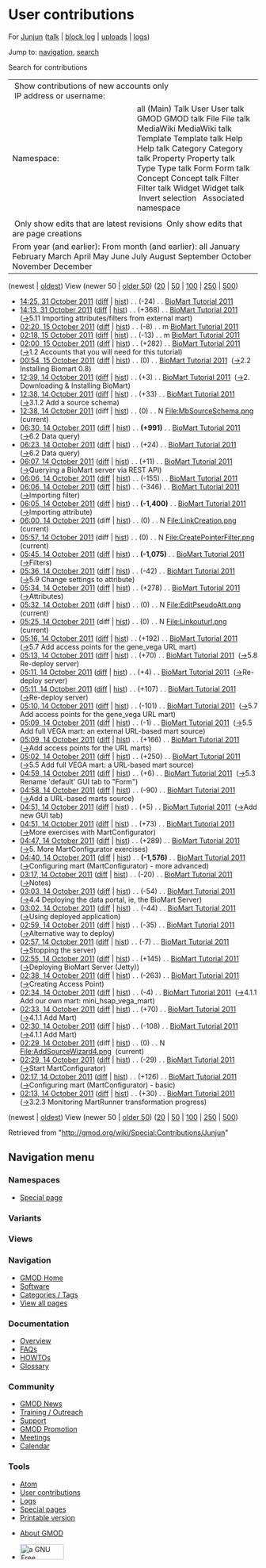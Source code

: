 <div id="mw-page-base" class="noprint">

</div>

<div id="mw-head-base" class="noprint">

</div>

<div id="content" class="mw-body" role="main">

<span id="top"></span>

<div id="mw-js-message" style="display:none;">

</div>



# <span dir="auto">User contributions</span>

<div id="bodyContent">

<div id="contentSub">

For [Junjun](/wiki/User:Junjun "User:Junjun") (<a
href="/mediawiki/index.php?title=User_talk:Junjun&amp;action=edit&amp;redlink=1"
class="new" title="User talk:Junjun (page does not exist)">talk</a> \|
[block
log](/mediawiki/index.php?title=Special:Log/block&page=User%3AJunjun "Special:Log/block")
\| [uploads](/wiki/Special:ListFiles/Junjun "Special:ListFiles/Junjun")
\| [logs](/wiki/Special:Log/Junjun "Special:Log/Junjun"))

</div>

<div id="jump-to-nav" class="mw-jump">

Jump to: [navigation](#mw-navigation), [search](#p-search)

</div>

<div id="mw-content-text">

Search for contributions

<table class="mw-contributions-table">
<colgroup>
<col style="width: 50%" />
<col style="width: 50%" />
</colgroup>
<tbody>
<tr class="odd">
<td colspan="2"> Show contributions of new accounts only<br />
 IP address or username:</td>
</tr>
<tr class="even">
<td class="mw-label">Namespace:</td>
<td>all (Main) Talk User User talk GMOD GMOD talk File File talk
MediaWiki MediaWiki talk Template Template talk Help Help talk Category
Category talk Property Property talk Type Type talk Form Form talk
Concept Concept talk Filter Filter talk Widget Widget talk  
 Invert selection 
 Associated namespace </td>
</tr>
<tr class="odd">
<td colspan="2"></td>
</tr>
<tr class="even">
<td colspan="2"> Only show edits that are latest revisions
 Only show edits that are page creations</td>
</tr>
<tr class="odd">
<td colspan="2">From year (and earlier): From month (and earlier): all
January February March April May June July August September October
November December</td>
</tr>
</tbody>
</table>

(newest \| <a
href="/mediawiki/index.php?title=Special:Contributions/Junjun&amp;dir=prev&amp;target=Junjun"
class="mw-lastlink" rel="last"
title="Special:Contributions/Junjun">oldest</a>) View (newer 50 \| <a
href="/mediawiki/index.php?title=Special:Contributions/Junjun&amp;offset=20111014021333&amp;target=Junjun"
class="mw-nextlink" rel="next"
title="Special:Contributions/Junjun">older 50</a>) (<a
href="/mediawiki/index.php?title=Special:Contributions/Junjun&amp;offset=&amp;limit=20&amp;target=Junjun"
class="mw-numlink" title="Special:Contributions/Junjun">20</a> \| <a
href="/mediawiki/index.php?title=Special:Contributions/Junjun&amp;offset=&amp;limit=50&amp;target=Junjun"
class="mw-numlink" title="Special:Contributions/Junjun">50</a> \| <a
href="/mediawiki/index.php?title=Special:Contributions/Junjun&amp;offset=&amp;limit=100&amp;target=Junjun"
class="mw-numlink" title="Special:Contributions/Junjun">100</a> \| <a
href="/mediawiki/index.php?title=Special:Contributions/Junjun&amp;offset=&amp;limit=250&amp;target=Junjun"
class="mw-numlink" title="Special:Contributions/Junjun">250</a> \| <a
href="/mediawiki/index.php?title=Special:Contributions/Junjun&amp;offset=&amp;limit=500&amp;target=Junjun"
class="mw-numlink" title="Special:Contributions/Junjun">500</a>)

- <a
  href="/mediawiki/index.php?title=BioMart_Tutorial_2011&amp;oldid=19359"
  class="mw-changeslist-date" title="BioMart Tutorial 2011">14:25, 31
  October 2011</a>
  ([diff](/mediawiki/index.php?title=BioMart_Tutorial_2011&diff=prev&oldid=19359 "BioMart Tutorial 2011")
  \|
  [hist](/mediawiki/index.php?title=BioMart_Tutorial_2011&action=history "BioMart Tutorial 2011"))
  <span class="mw-changeslist-separator">. .</span>
  <span class="mw-plusminus-neg" dir="ltr"
  title="18,840 bytes after change">(-24)</span>‎
  <span class="mw-changeslist-separator">. .</span> <a
  href="/mediawiki/index.php?title=BioMart_Tutorial_2011&amp;redirect=no"
  class="mw-redirect mw-contributions-title"
  title="BioMart Tutorial 2011">BioMart Tutorial 2011</a> ‎
- <a
  href="/mediawiki/index.php?title=BioMart_Tutorial_2011&amp;oldid=19358"
  class="mw-changeslist-date" title="BioMart Tutorial 2011">14:13, 31
  October 2011</a>
  ([diff](/mediawiki/index.php?title=BioMart_Tutorial_2011&diff=prev&oldid=19358 "BioMart Tutorial 2011")
  \|
  [hist](/mediawiki/index.php?title=BioMart_Tutorial_2011&action=history "BioMart Tutorial 2011"))
  <span class="mw-changeslist-separator">. .</span>
  <span class="mw-plusminus-pos" dir="ltr"
  title="18,864 bytes after change">(+368)</span>‎
  <span class="mw-changeslist-separator">. .</span> <a
  href="/mediawiki/index.php?title=BioMart_Tutorial_2011&amp;redirect=no"
  class="mw-redirect mw-contributions-title"
  title="BioMart Tutorial 2011">BioMart Tutorial 2011</a> ‎
  <span class="comment">([→](/wiki/BioMart_Tutorial_2011#5.11_Importing_attributes.2Ffilters_from_external_mart "BioMart Tutorial 2011")‎<span dir="auto"><span class="autocomment">5.11
  Importing attributes/filters from external mart</span></span>)</span>
- <a
  href="/mediawiki/index.php?title=BioMart_Tutorial_2011&amp;oldid=19306"
  class="mw-changeslist-date" title="BioMart Tutorial 2011">02:20, 15
  October 2011</a>
  ([diff](/mediawiki/index.php?title=BioMart_Tutorial_2011&diff=prev&oldid=19306 "BioMart Tutorial 2011")
  \|
  [hist](/mediawiki/index.php?title=BioMart_Tutorial_2011&action=history "BioMart Tutorial 2011"))
  <span class="mw-changeslist-separator">. .</span>
  <span class="mw-plusminus-neg" dir="ltr"
  title="18,496 bytes after change">(-8)</span>‎
  <span class="mw-changeslist-separator">. .</span> m <a
  href="/mediawiki/index.php?title=BioMart_Tutorial_2011&amp;redirect=no"
  class="mw-redirect mw-contributions-title"
  title="BioMart Tutorial 2011">BioMart Tutorial 2011</a> ‎
- <a
  href="/mediawiki/index.php?title=BioMart_Tutorial_2011&amp;oldid=19305"
  class="mw-changeslist-date" title="BioMart Tutorial 2011">02:18, 15
  October 2011</a>
  ([diff](/mediawiki/index.php?title=BioMart_Tutorial_2011&diff=prev&oldid=19305 "BioMart Tutorial 2011")
  \|
  [hist](/mediawiki/index.php?title=BioMart_Tutorial_2011&action=history "BioMart Tutorial 2011"))
  <span class="mw-changeslist-separator">. .</span>
  <span class="mw-plusminus-neg" dir="ltr"
  title="18,504 bytes after change">(-13)</span>‎
  <span class="mw-changeslist-separator">. .</span> m <a
  href="/mediawiki/index.php?title=BioMart_Tutorial_2011&amp;redirect=no"
  class="mw-redirect mw-contributions-title"
  title="BioMart Tutorial 2011">BioMart Tutorial 2011</a> ‎
- <a
  href="/mediawiki/index.php?title=BioMart_Tutorial_2011&amp;oldid=19304"
  class="mw-changeslist-date" title="BioMart Tutorial 2011">02:00, 15
  October 2011</a>
  ([diff](/mediawiki/index.php?title=BioMart_Tutorial_2011&diff=prev&oldid=19304 "BioMart Tutorial 2011")
  \|
  [hist](/mediawiki/index.php?title=BioMart_Tutorial_2011&action=history "BioMart Tutorial 2011"))
  <span class="mw-changeslist-separator">. .</span>
  <span class="mw-plusminus-pos" dir="ltr"
  title="18,517 bytes after change">(+282)</span>‎
  <span class="mw-changeslist-separator">. .</span> <a
  href="/mediawiki/index.php?title=BioMart_Tutorial_2011&amp;redirect=no"
  class="mw-redirect mw-contributions-title"
  title="BioMart Tutorial 2011">BioMart Tutorial 2011</a> ‎
  <span class="comment">([→](/wiki/BioMart_Tutorial_2011#1.2_Accounts_that_you_will_need_for_this_tutorial "BioMart Tutorial 2011")‎<span dir="auto"><span class="autocomment">1.2
  Accounts that you will need for this tutorial</span></span>)</span>
- <a
  href="/mediawiki/index.php?title=BioMart_Tutorial_2011&amp;oldid=19303"
  class="mw-changeslist-date" title="BioMart Tutorial 2011">00:54, 15
  October 2011</a>
  ([diff](/mediawiki/index.php?title=BioMart_Tutorial_2011&diff=prev&oldid=19303 "BioMart Tutorial 2011")
  \|
  [hist](/mediawiki/index.php?title=BioMart_Tutorial_2011&action=history "BioMart Tutorial 2011"))
  <span class="mw-changeslist-separator">. .</span>
  <span class="mw-plusminus-null" dir="ltr"
  title="18,235 bytes after change">(0)</span>‎
  <span class="mw-changeslist-separator">. .</span> <a
  href="/mediawiki/index.php?title=BioMart_Tutorial_2011&amp;redirect=no"
  class="mw-redirect mw-contributions-title"
  title="BioMart Tutorial 2011">BioMart Tutorial 2011</a> ‎
  <span class="comment">([→](/wiki/BioMart_Tutorial_2011#2.2_Installing_Biomart_0.8 "BioMart Tutorial 2011")‎<span dir="auto"><span class="autocomment">2.2
  Installing Biomart 0.8</span></span>)</span>
- <a
  href="/mediawiki/index.php?title=BioMart_Tutorial_2011&amp;oldid=19302"
  class="mw-changeslist-date" title="BioMart Tutorial 2011">12:39, 14
  October 2011</a>
  ([diff](/mediawiki/index.php?title=BioMart_Tutorial_2011&diff=prev&oldid=19302 "BioMart Tutorial 2011")
  \|
  [hist](/mediawiki/index.php?title=BioMart_Tutorial_2011&action=history "BioMart Tutorial 2011"))
  <span class="mw-changeslist-separator">. .</span>
  <span class="mw-plusminus-pos" dir="ltr"
  title="18,235 bytes after change">(+3)</span>‎
  <span class="mw-changeslist-separator">. .</span> <a
  href="/mediawiki/index.php?title=BioMart_Tutorial_2011&amp;redirect=no"
  class="mw-redirect mw-contributions-title"
  title="BioMart Tutorial 2011">BioMart Tutorial 2011</a> ‎
  <span class="comment">([→](/wiki/BioMart_Tutorial_2011#2._Downloading_.26_Installing_BioMart "BioMart Tutorial 2011")‎<span dir="auto"><span class="autocomment">2.
  Downloading & Installing BioMart</span></span>)</span>
- <a
  href="/mediawiki/index.php?title=BioMart_Tutorial_2011&amp;oldid=19301"
  class="mw-changeslist-date" title="BioMart Tutorial 2011">12:38, 14
  October 2011</a>
  ([diff](/mediawiki/index.php?title=BioMart_Tutorial_2011&diff=prev&oldid=19301 "BioMart Tutorial 2011")
  \|
  [hist](/mediawiki/index.php?title=BioMart_Tutorial_2011&action=history "BioMart Tutorial 2011"))
  <span class="mw-changeslist-separator">. .</span>
  <span class="mw-plusminus-pos" dir="ltr"
  title="18,232 bytes after change">(+33)</span>‎
  <span class="mw-changeslist-separator">. .</span> <a
  href="/mediawiki/index.php?title=BioMart_Tutorial_2011&amp;redirect=no"
  class="mw-redirect mw-contributions-title"
  title="BioMart Tutorial 2011">BioMart Tutorial 2011</a> ‎
  <span class="comment">([→](/wiki/BioMart_Tutorial_2011#3.1.2_Add_a_source_schema "BioMart Tutorial 2011")‎<span dir="auto"><span class="autocomment">3.1.2
  Add a source schema</span></span>)</span>
- <a
  href="/mediawiki/index.php?title=File:MbSourceSchema.png&amp;oldid=19300"
  class="mw-changeslist-date" title="File:MbSourceSchema.png">12:38, 14
  October 2011</a> (diff \|
  [hist](/mediawiki/index.php?title=File:MbSourceSchema.png&action=history "File:MbSourceSchema.png"))
  <span class="mw-changeslist-separator">. .</span>
  <span class="mw-plusminus-null" dir="ltr"
  title="0 bytes after change">(0)</span>‎
  <span class="mw-changeslist-separator">. .</span> N
  <a href="/wiki/File:MbSourceSchema.png" class="mw-contributions-title"
  title="File:MbSourceSchema.png">File:MbSourceSchema.png</a> ‎
  <span class="mw-uctop">(current)</span>
- <a
  href="/mediawiki/index.php?title=BioMart_Tutorial_2011&amp;oldid=19295"
  class="mw-changeslist-date" title="BioMart Tutorial 2011">06:30, 14
  October 2011</a>
  ([diff](/mediawiki/index.php?title=BioMart_Tutorial_2011&diff=prev&oldid=19295 "BioMart Tutorial 2011")
  \|
  [hist](/mediawiki/index.php?title=BioMart_Tutorial_2011&action=history "BioMart Tutorial 2011"))
  <span class="mw-changeslist-separator">. .</span> **(+991)**‎
  <span class="mw-changeslist-separator">. .</span> <a
  href="/mediawiki/index.php?title=BioMart_Tutorial_2011&amp;redirect=no"
  class="mw-redirect mw-contributions-title"
  title="BioMart Tutorial 2011">BioMart Tutorial 2011</a> ‎
  <span class="comment">([→](/wiki/BioMart_Tutorial_2011#6.2_Data_query "BioMart Tutorial 2011")‎<span dir="auto"><span class="autocomment">6.2
  Data query</span></span>)</span>
- <a
  href="/mediawiki/index.php?title=BioMart_Tutorial_2011&amp;oldid=19294"
  class="mw-changeslist-date" title="BioMart Tutorial 2011">06:23, 14
  October 2011</a>
  ([diff](/mediawiki/index.php?title=BioMart_Tutorial_2011&diff=prev&oldid=19294 "BioMart Tutorial 2011")
  \|
  [hist](/mediawiki/index.php?title=BioMart_Tutorial_2011&action=history "BioMart Tutorial 2011"))
  <span class="mw-changeslist-separator">. .</span>
  <span class="mw-plusminus-pos" dir="ltr"
  title="17,208 bytes after change">(+24)</span>‎
  <span class="mw-changeslist-separator">. .</span> <a
  href="/mediawiki/index.php?title=BioMart_Tutorial_2011&amp;redirect=no"
  class="mw-redirect mw-contributions-title"
  title="BioMart Tutorial 2011">BioMart Tutorial 2011</a> ‎
  <span class="comment">([→](/wiki/BioMart_Tutorial_2011#6.2_Data_query "BioMart Tutorial 2011")‎<span dir="auto"><span class="autocomment">6.2
  Data query</span></span>)</span>
- <a
  href="/mediawiki/index.php?title=BioMart_Tutorial_2011&amp;oldid=19293"
  class="mw-changeslist-date" title="BioMart Tutorial 2011">06:07, 14
  October 2011</a>
  ([diff](/mediawiki/index.php?title=BioMart_Tutorial_2011&diff=prev&oldid=19293 "BioMart Tutorial 2011")
  \|
  [hist](/mediawiki/index.php?title=BioMart_Tutorial_2011&action=history "BioMart Tutorial 2011"))
  <span class="mw-changeslist-separator">. .</span>
  <span class="mw-plusminus-pos" dir="ltr"
  title="17,184 bytes after change">(+11)</span>‎
  <span class="mw-changeslist-separator">. .</span> <a
  href="/mediawiki/index.php?title=BioMart_Tutorial_2011&amp;redirect=no"
  class="mw-redirect mw-contributions-title"
  title="BioMart Tutorial 2011">BioMart Tutorial 2011</a> ‎
  <span class="comment">([→](/wiki/BioMart_Tutorial_2011#Querying_a_BioMart_server_via_REST_API "BioMart Tutorial 2011")‎<span dir="auto"><span class="autocomment">Querying
  a BioMart server via REST API</span></span>)</span>
- <a
  href="/mediawiki/index.php?title=BioMart_Tutorial_2011&amp;oldid=19292"
  class="mw-changeslist-date" title="BioMart Tutorial 2011">06:06, 14
  October 2011</a>
  ([diff](/mediawiki/index.php?title=BioMart_Tutorial_2011&diff=prev&oldid=19292 "BioMart Tutorial 2011")
  \|
  [hist](/mediawiki/index.php?title=BioMart_Tutorial_2011&action=history "BioMart Tutorial 2011"))
  <span class="mw-changeslist-separator">. .</span>
  <span class="mw-plusminus-neg" dir="ltr"
  title="17,173 bytes after change">(-155)</span>‎
  <span class="mw-changeslist-separator">. .</span> <a
  href="/mediawiki/index.php?title=BioMart_Tutorial_2011&amp;redirect=no"
  class="mw-redirect mw-contributions-title"
  title="BioMart Tutorial 2011">BioMart Tutorial 2011</a> ‎
- <a
  href="/mediawiki/index.php?title=BioMart_Tutorial_2011&amp;oldid=19291"
  class="mw-changeslist-date" title="BioMart Tutorial 2011">06:06, 14
  October 2011</a>
  ([diff](/mediawiki/index.php?title=BioMart_Tutorial_2011&diff=prev&oldid=19291 "BioMart Tutorial 2011")
  \|
  [hist](/mediawiki/index.php?title=BioMart_Tutorial_2011&action=history "BioMart Tutorial 2011"))
  <span class="mw-changeslist-separator">. .</span>
  <span class="mw-plusminus-neg" dir="ltr"
  title="17,328 bytes after change">(-346)</span>‎
  <span class="mw-changeslist-separator">. .</span> <a
  href="/mediawiki/index.php?title=BioMart_Tutorial_2011&amp;redirect=no"
  class="mw-redirect mw-contributions-title"
  title="BioMart Tutorial 2011">BioMart Tutorial 2011</a> ‎
  <span class="comment">([→](/wiki/BioMart_Tutorial_2011#Importing_filter "BioMart Tutorial 2011")‎<span dir="auto"><span class="autocomment">Importing
  filter</span></span>)</span>
- <a
  href="/mediawiki/index.php?title=BioMart_Tutorial_2011&amp;oldid=19290"
  class="mw-changeslist-date" title="BioMart Tutorial 2011">06:05, 14
  October 2011</a>
  ([diff](/mediawiki/index.php?title=BioMart_Tutorial_2011&diff=prev&oldid=19290 "BioMart Tutorial 2011")
  \|
  [hist](/mediawiki/index.php?title=BioMart_Tutorial_2011&action=history "BioMart Tutorial 2011"))
  <span class="mw-changeslist-separator">. .</span> **(-1,400)**‎
  <span class="mw-changeslist-separator">. .</span> <a
  href="/mediawiki/index.php?title=BioMart_Tutorial_2011&amp;redirect=no"
  class="mw-redirect mw-contributions-title"
  title="BioMart Tutorial 2011">BioMart Tutorial 2011</a> ‎
  <span class="comment">([→](/wiki/BioMart_Tutorial_2011#Importing_attribute "BioMart Tutorial 2011")‎<span dir="auto"><span class="autocomment">Importing
  attribute</span></span>)</span>
- <a
  href="/mediawiki/index.php?title=File:LinkCreation.png&amp;oldid=19289"
  class="mw-changeslist-date" title="File:LinkCreation.png">06:00, 14
  October 2011</a> (diff \|
  [hist](/mediawiki/index.php?title=File:LinkCreation.png&action=history "File:LinkCreation.png"))
  <span class="mw-changeslist-separator">. .</span>
  <span class="mw-plusminus-null" dir="ltr"
  title="0 bytes after change">(0)</span>‎
  <span class="mw-changeslist-separator">. .</span> N
  <a href="/wiki/File:LinkCreation.png" class="mw-contributions-title"
  title="File:LinkCreation.png">File:LinkCreation.png</a> ‎
  <span class="mw-uctop">(current)</span>
- <a
  href="/mediawiki/index.php?title=File:CreatePointerFilter.png&amp;oldid=19288"
  class="mw-changeslist-date" title="File:CreatePointerFilter.png">05:57,
  14 October 2011</a> (diff \|
  [hist](/mediawiki/index.php?title=File:CreatePointerFilter.png&action=history "File:CreatePointerFilter.png"))
  <span class="mw-changeslist-separator">. .</span>
  <span class="mw-plusminus-null" dir="ltr"
  title="0 bytes after change">(0)</span>‎
  <span class="mw-changeslist-separator">. .</span> N
  <a href="/wiki/File:CreatePointerFilter.png"
  class="mw-contributions-title"
  title="File:CreatePointerFilter.png">File:CreatePointerFilter.png</a> ‎
  <span class="mw-uctop">(current)</span>
- <a
  href="/mediawiki/index.php?title=BioMart_Tutorial_2011&amp;oldid=19287"
  class="mw-changeslist-date" title="BioMart Tutorial 2011">05:45, 14
  October 2011</a>
  ([diff](/mediawiki/index.php?title=BioMart_Tutorial_2011&diff=prev&oldid=19287 "BioMart Tutorial 2011")
  \|
  [hist](/mediawiki/index.php?title=BioMart_Tutorial_2011&action=history "BioMart Tutorial 2011"))
  <span class="mw-changeslist-separator">. .</span> **(-1,075)**‎
  <span class="mw-changeslist-separator">. .</span> <a
  href="/mediawiki/index.php?title=BioMart_Tutorial_2011&amp;redirect=no"
  class="mw-redirect mw-contributions-title"
  title="BioMart Tutorial 2011">BioMart Tutorial 2011</a> ‎
  <span class="comment">([→](/wiki/BioMart_Tutorial_2011#Filters "BioMart Tutorial 2011")‎<span dir="auto"><span class="autocomment">Filters</span></span>)</span>
- <a
  href="/mediawiki/index.php?title=BioMart_Tutorial_2011&amp;oldid=19286"
  class="mw-changeslist-date" title="BioMart Tutorial 2011">05:36, 14
  October 2011</a>
  ([diff](/mediawiki/index.php?title=BioMart_Tutorial_2011&diff=prev&oldid=19286 "BioMart Tutorial 2011")
  \|
  [hist](/mediawiki/index.php?title=BioMart_Tutorial_2011&action=history "BioMart Tutorial 2011"))
  <span class="mw-changeslist-separator">. .</span>
  <span class="mw-plusminus-neg" dir="ltr"
  title="20,149 bytes after change">(-42)</span>‎
  <span class="mw-changeslist-separator">. .</span> <a
  href="/mediawiki/index.php?title=BioMart_Tutorial_2011&amp;redirect=no"
  class="mw-redirect mw-contributions-title"
  title="BioMart Tutorial 2011">BioMart Tutorial 2011</a> ‎
  <span class="comment">([→](/wiki/BioMart_Tutorial_2011#5.9_Change_settings_to_attribute "BioMart Tutorial 2011")‎<span dir="auto"><span class="autocomment">5.9
  Change settings to attribute</span></span>)</span>
- <a
  href="/mediawiki/index.php?title=BioMart_Tutorial_2011&amp;oldid=19285"
  class="mw-changeslist-date" title="BioMart Tutorial 2011">05:34, 14
  October 2011</a>
  ([diff](/mediawiki/index.php?title=BioMart_Tutorial_2011&diff=prev&oldid=19285 "BioMart Tutorial 2011")
  \|
  [hist](/mediawiki/index.php?title=BioMart_Tutorial_2011&action=history "BioMart Tutorial 2011"))
  <span class="mw-changeslist-separator">. .</span>
  <span class="mw-plusminus-pos" dir="ltr"
  title="20,191 bytes after change">(+278)</span>‎
  <span class="mw-changeslist-separator">. .</span> <a
  href="/mediawiki/index.php?title=BioMart_Tutorial_2011&amp;redirect=no"
  class="mw-redirect mw-contributions-title"
  title="BioMart Tutorial 2011">BioMart Tutorial 2011</a> ‎
  <span class="comment">([→](/wiki/BioMart_Tutorial_2011#Attributes "BioMart Tutorial 2011")‎<span dir="auto"><span class="autocomment">Attributes</span></span>)</span>
- <a
  href="/mediawiki/index.php?title=File:EditPseudoAtt.png&amp;oldid=19284"
  class="mw-changeslist-date" title="File:EditPseudoAtt.png">05:32, 14
  October 2011</a> (diff \|
  [hist](/mediawiki/index.php?title=File:EditPseudoAtt.png&action=history "File:EditPseudoAtt.png"))
  <span class="mw-changeslist-separator">. .</span>
  <span class="mw-plusminus-null" dir="ltr"
  title="0 bytes after change">(0)</span>‎
  <span class="mw-changeslist-separator">. .</span> N
  <a href="/wiki/File:EditPseudoAtt.png" class="mw-contributions-title"
  title="File:EditPseudoAtt.png">File:EditPseudoAtt.png</a> ‎
  <span class="mw-uctop">(current)</span>
- <a href="/mediawiki/index.php?title=File:Linkouturl.png&amp;oldid=19283"
  class="mw-changeslist-date" title="File:Linkouturl.png">05:25, 14
  October 2011</a> (diff \|
  [hist](/mediawiki/index.php?title=File:Linkouturl.png&action=history "File:Linkouturl.png"))
  <span class="mw-changeslist-separator">. .</span>
  <span class="mw-plusminus-null" dir="ltr"
  title="0 bytes after change">(0)</span>‎
  <span class="mw-changeslist-separator">. .</span> N
  <a href="/wiki/File:Linkouturl.png" class="mw-contributions-title"
  title="File:Linkouturl.png">File:Linkouturl.png</a> ‎
  <span class="mw-uctop">(current)</span>
- <a
  href="/mediawiki/index.php?title=BioMart_Tutorial_2011&amp;oldid=19282"
  class="mw-changeslist-date" title="BioMart Tutorial 2011">05:16, 14
  October 2011</a>
  ([diff](/mediawiki/index.php?title=BioMart_Tutorial_2011&diff=prev&oldid=19282 "BioMart Tutorial 2011")
  \|
  [hist](/mediawiki/index.php?title=BioMart_Tutorial_2011&action=history "BioMart Tutorial 2011"))
  <span class="mw-changeslist-separator">. .</span>
  <span class="mw-plusminus-pos" dir="ltr"
  title="19,913 bytes after change">(+192)</span>‎
  <span class="mw-changeslist-separator">. .</span> <a
  href="/mediawiki/index.php?title=BioMart_Tutorial_2011&amp;redirect=no"
  class="mw-redirect mw-contributions-title"
  title="BioMart Tutorial 2011">BioMart Tutorial 2011</a> ‎
  <span class="comment">([→](/wiki/BioMart_Tutorial_2011#5.7_Add_access_points_for_the_gene_vega_URL_mart "BioMart Tutorial 2011")‎<span dir="auto"><span class="autocomment">5.7
  Add access points for the gene_vega URL mart</span></span>)</span>
- <a
  href="/mediawiki/index.php?title=BioMart_Tutorial_2011&amp;oldid=19281"
  class="mw-changeslist-date" title="BioMart Tutorial 2011">05:13, 14
  October 2011</a>
  ([diff](/mediawiki/index.php?title=BioMart_Tutorial_2011&diff=prev&oldid=19281 "BioMart Tutorial 2011")
  \|
  [hist](/mediawiki/index.php?title=BioMart_Tutorial_2011&action=history "BioMart Tutorial 2011"))
  <span class="mw-changeslist-separator">. .</span>
  <span class="mw-plusminus-pos" dir="ltr"
  title="19,721 bytes after change">(+70)</span>‎
  <span class="mw-changeslist-separator">. .</span> <a
  href="/mediawiki/index.php?title=BioMart_Tutorial_2011&amp;redirect=no"
  class="mw-redirect mw-contributions-title"
  title="BioMart Tutorial 2011">BioMart Tutorial 2011</a> ‎
  <span class="comment">([→](/wiki/BioMart_Tutorial_2011#5.8_Re-deploy_server "BioMart Tutorial 2011")‎<span dir="auto"><span class="autocomment">5.8
  Re-deploy server</span></span>)</span>
- <a
  href="/mediawiki/index.php?title=BioMart_Tutorial_2011&amp;oldid=19280"
  class="mw-changeslist-date" title="BioMart Tutorial 2011">05:11, 14
  October 2011</a>
  ([diff](/mediawiki/index.php?title=BioMart_Tutorial_2011&diff=prev&oldid=19280 "BioMart Tutorial 2011")
  \|
  [hist](/mediawiki/index.php?title=BioMart_Tutorial_2011&action=history "BioMart Tutorial 2011"))
  <span class="mw-changeslist-separator">. .</span>
  <span class="mw-plusminus-pos" dir="ltr"
  title="19,651 bytes after change">(+4)</span>‎
  <span class="mw-changeslist-separator">. .</span> <a
  href="/mediawiki/index.php?title=BioMart_Tutorial_2011&amp;redirect=no"
  class="mw-redirect mw-contributions-title"
  title="BioMart Tutorial 2011">BioMart Tutorial 2011</a> ‎
  <span class="comment">([→](/wiki/BioMart_Tutorial_2011#Re-deploy_server "BioMart Tutorial 2011")‎<span dir="auto"><span class="autocomment">Re-deploy
  server</span></span>)</span>
- <a
  href="/mediawiki/index.php?title=BioMart_Tutorial_2011&amp;oldid=19279"
  class="mw-changeslist-date" title="BioMart Tutorial 2011">05:11, 14
  October 2011</a>
  ([diff](/mediawiki/index.php?title=BioMart_Tutorial_2011&diff=prev&oldid=19279 "BioMart Tutorial 2011")
  \|
  [hist](/mediawiki/index.php?title=BioMart_Tutorial_2011&action=history "BioMart Tutorial 2011"))
  <span class="mw-changeslist-separator">. .</span>
  <span class="mw-plusminus-pos" dir="ltr"
  title="19,647 bytes after change">(+107)</span>‎
  <span class="mw-changeslist-separator">. .</span> <a
  href="/mediawiki/index.php?title=BioMart_Tutorial_2011&amp;redirect=no"
  class="mw-redirect mw-contributions-title"
  title="BioMart Tutorial 2011">BioMart Tutorial 2011</a> ‎
  <span class="comment">([→](/wiki/BioMart_Tutorial_2011#Re-deploy_server "BioMart Tutorial 2011")‎<span dir="auto"><span class="autocomment">Re-deploy
  server</span></span>)</span>
- <a
  href="/mediawiki/index.php?title=BioMart_Tutorial_2011&amp;oldid=19278"
  class="mw-changeslist-date" title="BioMart Tutorial 2011">05:10, 14
  October 2011</a>
  ([diff](/mediawiki/index.php?title=BioMart_Tutorial_2011&diff=prev&oldid=19278 "BioMart Tutorial 2011")
  \|
  [hist](/mediawiki/index.php?title=BioMart_Tutorial_2011&action=history "BioMart Tutorial 2011"))
  <span class="mw-changeslist-separator">. .</span>
  <span class="mw-plusminus-neg" dir="ltr"
  title="19,540 bytes after change">(-101)</span>‎
  <span class="mw-changeslist-separator">. .</span> <a
  href="/mediawiki/index.php?title=BioMart_Tutorial_2011&amp;redirect=no"
  class="mw-redirect mw-contributions-title"
  title="BioMart Tutorial 2011">BioMart Tutorial 2011</a> ‎
  <span class="comment">([→](/wiki/BioMart_Tutorial_2011#5.7_Add_access_points_for_the_gene_vega_URL_mart "BioMart Tutorial 2011")‎<span dir="auto"><span class="autocomment">5.7
  Add access points for the gene_vega URL mart</span></span>)</span>
- <a
  href="/mediawiki/index.php?title=BioMart_Tutorial_2011&amp;oldid=19277"
  class="mw-changeslist-date" title="BioMart Tutorial 2011">05:09, 14
  October 2011</a>
  ([diff](/mediawiki/index.php?title=BioMart_Tutorial_2011&diff=prev&oldid=19277 "BioMart Tutorial 2011")
  \|
  [hist](/mediawiki/index.php?title=BioMart_Tutorial_2011&action=history "BioMart Tutorial 2011"))
  <span class="mw-changeslist-separator">. .</span>
  <span class="mw-plusminus-neg" dir="ltr"
  title="19,641 bytes after change">(-1)</span>‎
  <span class="mw-changeslist-separator">. .</span> <a
  href="/mediawiki/index.php?title=BioMart_Tutorial_2011&amp;redirect=no"
  class="mw-redirect mw-contributions-title"
  title="BioMart Tutorial 2011">BioMart Tutorial 2011</a> ‎
  <span class="comment">([→](/wiki/BioMart_Tutorial_2011#5.5_Add_full_VEGA_mart:_an_external_URL-based_mart_source "BioMart Tutorial 2011")‎<span dir="auto"><span class="autocomment">5.5
  Add full VEGA mart: an external URL-based mart
  source</span></span>)</span>
- <a
  href="/mediawiki/index.php?title=BioMart_Tutorial_2011&amp;oldid=19276"
  class="mw-changeslist-date" title="BioMart Tutorial 2011">05:09, 14
  October 2011</a>
  ([diff](/mediawiki/index.php?title=BioMart_Tutorial_2011&diff=prev&oldid=19276 "BioMart Tutorial 2011")
  \|
  [hist](/mediawiki/index.php?title=BioMart_Tutorial_2011&action=history "BioMart Tutorial 2011"))
  <span class="mw-changeslist-separator">. .</span>
  <span class="mw-plusminus-pos" dir="ltr"
  title="19,642 bytes after change">(+166)</span>‎
  <span class="mw-changeslist-separator">. .</span> <a
  href="/mediawiki/index.php?title=BioMart_Tutorial_2011&amp;redirect=no"
  class="mw-redirect mw-contributions-title"
  title="BioMart Tutorial 2011">BioMart Tutorial 2011</a> ‎
  <span class="comment">([→](/wiki/BioMart_Tutorial_2011#Add_access_points_for_the_URL_marts "BioMart Tutorial 2011")‎<span dir="auto"><span class="autocomment">Add
  access points for the URL marts</span></span>)</span>
- <a
  href="/mediawiki/index.php?title=BioMart_Tutorial_2011&amp;oldid=19275"
  class="mw-changeslist-date" title="BioMart Tutorial 2011">05:02, 14
  October 2011</a>
  ([diff](/mediawiki/index.php?title=BioMart_Tutorial_2011&diff=prev&oldid=19275 "BioMart Tutorial 2011")
  \|
  [hist](/mediawiki/index.php?title=BioMart_Tutorial_2011&action=history "BioMart Tutorial 2011"))
  <span class="mw-changeslist-separator">. .</span>
  <span class="mw-plusminus-pos" dir="ltr"
  title="19,476 bytes after change">(+250)</span>‎
  <span class="mw-changeslist-separator">. .</span> <a
  href="/mediawiki/index.php?title=BioMart_Tutorial_2011&amp;redirect=no"
  class="mw-redirect mw-contributions-title"
  title="BioMart Tutorial 2011">BioMart Tutorial 2011</a> ‎
  <span class="comment">([→](/wiki/BioMart_Tutorial_2011#5.5_Add_full_VEGA_mart:_a_URL-based_mart_source "BioMart Tutorial 2011")‎<span dir="auto"><span class="autocomment">5.5
  Add full VEGA mart: a URL-based mart source</span></span>)</span>
- <a
  href="/mediawiki/index.php?title=BioMart_Tutorial_2011&amp;oldid=19274"
  class="mw-changeslist-date" title="BioMart Tutorial 2011">04:59, 14
  October 2011</a>
  ([diff](/mediawiki/index.php?title=BioMart_Tutorial_2011&diff=prev&oldid=19274 "BioMart Tutorial 2011")
  \|
  [hist](/mediawiki/index.php?title=BioMart_Tutorial_2011&action=history "BioMart Tutorial 2011"))
  <span class="mw-changeslist-separator">. .</span>
  <span class="mw-plusminus-pos" dir="ltr"
  title="19,226 bytes after change">(+6)</span>‎
  <span class="mw-changeslist-separator">. .</span> <a
  href="/mediawiki/index.php?title=BioMart_Tutorial_2011&amp;redirect=no"
  class="mw-redirect mw-contributions-title"
  title="BioMart Tutorial 2011">BioMart Tutorial 2011</a> ‎
  <span class="comment">([→](/wiki/BioMart_Tutorial_2011#5.3_Rename_.27default.27_GUI_tab_to_.22Form.22 "BioMart Tutorial 2011")‎<span dir="auto"><span class="autocomment">5.3
  Rename 'default' GUI tab to "Form"</span></span>)</span>
- <a
  href="/mediawiki/index.php?title=BioMart_Tutorial_2011&amp;oldid=19273"
  class="mw-changeslist-date" title="BioMart Tutorial 2011">04:58, 14
  October 2011</a>
  ([diff](/mediawiki/index.php?title=BioMart_Tutorial_2011&diff=prev&oldid=19273 "BioMart Tutorial 2011")
  \|
  [hist](/mediawiki/index.php?title=BioMart_Tutorial_2011&action=history "BioMart Tutorial 2011"))
  <span class="mw-changeslist-separator">. .</span>
  <span class="mw-plusminus-neg" dir="ltr"
  title="19,220 bytes after change">(-90)</span>‎
  <span class="mw-changeslist-separator">. .</span> <a
  href="/mediawiki/index.php?title=BioMart_Tutorial_2011&amp;redirect=no"
  class="mw-redirect mw-contributions-title"
  title="BioMart Tutorial 2011">BioMart Tutorial 2011</a> ‎
  <span class="comment">([→](/wiki/BioMart_Tutorial_2011#Add_a_URL-based_marts_source "BioMart Tutorial 2011")‎<span dir="auto"><span class="autocomment">Add
  a URL-based marts source</span></span>)</span>
- <a
  href="/mediawiki/index.php?title=BioMart_Tutorial_2011&amp;oldid=19272"
  class="mw-changeslist-date" title="BioMart Tutorial 2011">04:51, 14
  October 2011</a>
  ([diff](/mediawiki/index.php?title=BioMart_Tutorial_2011&diff=prev&oldid=19272 "BioMart Tutorial 2011")
  \|
  [hist](/mediawiki/index.php?title=BioMart_Tutorial_2011&action=history "BioMart Tutorial 2011"))
  <span class="mw-changeslist-separator">. .</span>
  <span class="mw-plusminus-pos" dir="ltr"
  title="19,310 bytes after change">(+5)</span>‎
  <span class="mw-changeslist-separator">. .</span> <a
  href="/mediawiki/index.php?title=BioMart_Tutorial_2011&amp;redirect=no"
  class="mw-redirect mw-contributions-title"
  title="BioMart Tutorial 2011">BioMart Tutorial 2011</a> ‎
  <span class="comment">([→](/wiki/BioMart_Tutorial_2011#Add_new_GUI_tab "BioMart Tutorial 2011")‎<span dir="auto"><span class="autocomment">Add
  new GUI tab</span></span>)</span>
- <a
  href="/mediawiki/index.php?title=BioMart_Tutorial_2011&amp;oldid=19271"
  class="mw-changeslist-date" title="BioMart Tutorial 2011">04:51, 14
  October 2011</a>
  ([diff](/mediawiki/index.php?title=BioMart_Tutorial_2011&diff=prev&oldid=19271 "BioMart Tutorial 2011")
  \|
  [hist](/mediawiki/index.php?title=BioMart_Tutorial_2011&action=history "BioMart Tutorial 2011"))
  <span class="mw-changeslist-separator">. .</span>
  <span class="mw-plusminus-pos" dir="ltr"
  title="19,305 bytes after change">(+73)</span>‎
  <span class="mw-changeslist-separator">. .</span> <a
  href="/mediawiki/index.php?title=BioMart_Tutorial_2011&amp;redirect=no"
  class="mw-redirect mw-contributions-title"
  title="BioMart Tutorial 2011">BioMart Tutorial 2011</a> ‎
  <span class="comment">([→](/wiki/BioMart_Tutorial_2011#More_exercises_with_MartConfigurator "BioMart Tutorial 2011")‎<span dir="auto"><span class="autocomment">More
  exercises with MartConfigurator</span></span>)</span>
- <a
  href="/mediawiki/index.php?title=BioMart_Tutorial_2011&amp;oldid=19270"
  class="mw-changeslist-date" title="BioMart Tutorial 2011">04:47, 14
  October 2011</a>
  ([diff](/mediawiki/index.php?title=BioMart_Tutorial_2011&diff=prev&oldid=19270 "BioMart Tutorial 2011")
  \|
  [hist](/mediawiki/index.php?title=BioMart_Tutorial_2011&action=history "BioMart Tutorial 2011"))
  <span class="mw-changeslist-separator">. .</span>
  <span class="mw-plusminus-pos" dir="ltr"
  title="19,232 bytes after change">(+289)</span>‎
  <span class="mw-changeslist-separator">. .</span> <a
  href="/mediawiki/index.php?title=BioMart_Tutorial_2011&amp;redirect=no"
  class="mw-redirect mw-contributions-title"
  title="BioMart Tutorial 2011">BioMart Tutorial 2011</a> ‎
  <span class="comment">([→](/wiki/BioMart_Tutorial_2011#5._More_MartConfigurator_exercises "BioMart Tutorial 2011")‎<span dir="auto"><span class="autocomment">5.
  More MartConfigurator exercises</span></span>)</span>
- <a
  href="/mediawiki/index.php?title=BioMart_Tutorial_2011&amp;oldid=19269"
  class="mw-changeslist-date" title="BioMart Tutorial 2011">04:40, 14
  October 2011</a>
  ([diff](/mediawiki/index.php?title=BioMart_Tutorial_2011&diff=prev&oldid=19269 "BioMart Tutorial 2011")
  \|
  [hist](/mediawiki/index.php?title=BioMart_Tutorial_2011&action=history "BioMart Tutorial 2011"))
  <span class="mw-changeslist-separator">. .</span> **(-1,576)**‎
  <span class="mw-changeslist-separator">. .</span> <a
  href="/mediawiki/index.php?title=BioMart_Tutorial_2011&amp;redirect=no"
  class="mw-redirect mw-contributions-title"
  title="BioMart Tutorial 2011">BioMart Tutorial 2011</a> ‎
  <span class="comment">([→](/wiki/BioMart_Tutorial_2011#Configuring_mart_.28MartConfigurator.29_-_more_advanced "BioMart Tutorial 2011")‎<span dir="auto"><span class="autocomment">Configuring
  mart (MartConfigurator) - more advanced</span></span>)</span>
- <a
  href="/mediawiki/index.php?title=BioMart_Tutorial_2011&amp;oldid=19268"
  class="mw-changeslist-date" title="BioMart Tutorial 2011">03:17, 14
  October 2011</a>
  ([diff](/mediawiki/index.php?title=BioMart_Tutorial_2011&diff=prev&oldid=19268 "BioMart Tutorial 2011")
  \|
  [hist](/mediawiki/index.php?title=BioMart_Tutorial_2011&action=history "BioMart Tutorial 2011"))
  <span class="mw-changeslist-separator">. .</span>
  <span class="mw-plusminus-neg" dir="ltr"
  title="20,519 bytes after change">(-20)</span>‎
  <span class="mw-changeslist-separator">. .</span> <a
  href="/mediawiki/index.php?title=BioMart_Tutorial_2011&amp;redirect=no"
  class="mw-redirect mw-contributions-title"
  title="BioMart Tutorial 2011">BioMart Tutorial 2011</a> ‎
  <span class="comment">([→](/wiki/BioMart_Tutorial_2011#Notes "BioMart Tutorial 2011")‎<span dir="auto"><span class="autocomment">Notes</span></span>)</span>
- <a
  href="/mediawiki/index.php?title=BioMart_Tutorial_2011&amp;oldid=19267"
  class="mw-changeslist-date" title="BioMart Tutorial 2011">03:03, 14
  October 2011</a>
  ([diff](/mediawiki/index.php?title=BioMart_Tutorial_2011&diff=prev&oldid=19267 "BioMart Tutorial 2011")
  \|
  [hist](/mediawiki/index.php?title=BioMart_Tutorial_2011&action=history "BioMart Tutorial 2011"))
  <span class="mw-changeslist-separator">. .</span>
  <span class="mw-plusminus-neg" dir="ltr"
  title="20,539 bytes after change">(-54)</span>‎
  <span class="mw-changeslist-separator">. .</span> <a
  href="/mediawiki/index.php?title=BioMart_Tutorial_2011&amp;redirect=no"
  class="mw-redirect mw-contributions-title"
  title="BioMart Tutorial 2011">BioMart Tutorial 2011</a> ‎
  <span class="comment">([→](/wiki/BioMart_Tutorial_2011#4.4_Deploying_the_data_portal.2C_ie.2C_the_BioMart_Server "BioMart Tutorial 2011")‎<span dir="auto"><span class="autocomment">4.4
  Deploying the data portal, ie, the BioMart
  Server</span></span>)</span>
- <a
  href="/mediawiki/index.php?title=BioMart_Tutorial_2011&amp;oldid=19266"
  class="mw-changeslist-date" title="BioMart Tutorial 2011">03:02, 14
  October 2011</a>
  ([diff](/mediawiki/index.php?title=BioMart_Tutorial_2011&diff=prev&oldid=19266 "BioMart Tutorial 2011")
  \|
  [hist](/mediawiki/index.php?title=BioMart_Tutorial_2011&action=history "BioMart Tutorial 2011"))
  <span class="mw-changeslist-separator">. .</span>
  <span class="mw-plusminus-neg" dir="ltr"
  title="20,593 bytes after change">(-44)</span>‎
  <span class="mw-changeslist-separator">. .</span> <a
  href="/mediawiki/index.php?title=BioMart_Tutorial_2011&amp;redirect=no"
  class="mw-redirect mw-contributions-title"
  title="BioMart Tutorial 2011">BioMart Tutorial 2011</a> ‎
  <span class="comment">([→](/wiki/BioMart_Tutorial_2011#Using_deployed_application "BioMart Tutorial 2011")‎<span dir="auto"><span class="autocomment">Using
  deployed application</span></span>)</span>
- <a
  href="/mediawiki/index.php?title=BioMart_Tutorial_2011&amp;oldid=19265"
  class="mw-changeslist-date" title="BioMart Tutorial 2011">02:59, 14
  October 2011</a>
  ([diff](/mediawiki/index.php?title=BioMart_Tutorial_2011&diff=prev&oldid=19265 "BioMart Tutorial 2011")
  \|
  [hist](/mediawiki/index.php?title=BioMart_Tutorial_2011&action=history "BioMart Tutorial 2011"))
  <span class="mw-changeslist-separator">. .</span>
  <span class="mw-plusminus-neg" dir="ltr"
  title="20,637 bytes after change">(-35)</span>‎
  <span class="mw-changeslist-separator">. .</span> <a
  href="/mediawiki/index.php?title=BioMart_Tutorial_2011&amp;redirect=no"
  class="mw-redirect mw-contributions-title"
  title="BioMart Tutorial 2011">BioMart Tutorial 2011</a> ‎
  <span class="comment">([→](/wiki/BioMart_Tutorial_2011#Alternative_way_to_deploy "BioMart Tutorial 2011")‎<span dir="auto"><span class="autocomment">Alternative
  way to deploy</span></span>)</span>
- <a
  href="/mediawiki/index.php?title=BioMart_Tutorial_2011&amp;oldid=19264"
  class="mw-changeslist-date" title="BioMart Tutorial 2011">02:57, 14
  October 2011</a>
  ([diff](/mediawiki/index.php?title=BioMart_Tutorial_2011&diff=prev&oldid=19264 "BioMart Tutorial 2011")
  \|
  [hist](/mediawiki/index.php?title=BioMart_Tutorial_2011&action=history "BioMart Tutorial 2011"))
  <span class="mw-changeslist-separator">. .</span>
  <span class="mw-plusminus-neg" dir="ltr"
  title="20,672 bytes after change">(-7)</span>‎
  <span class="mw-changeslist-separator">. .</span> <a
  href="/mediawiki/index.php?title=BioMart_Tutorial_2011&amp;redirect=no"
  class="mw-redirect mw-contributions-title"
  title="BioMart Tutorial 2011">BioMart Tutorial 2011</a> ‎
  <span class="comment">([→](/wiki/BioMart_Tutorial_2011#Stopping_the_server "BioMart Tutorial 2011")‎<span dir="auto"><span class="autocomment">Stopping
  the server</span></span>)</span>
- <a
  href="/mediawiki/index.php?title=BioMart_Tutorial_2011&amp;oldid=19263"
  class="mw-changeslist-date" title="BioMart Tutorial 2011">02:55, 14
  October 2011</a>
  ([diff](/mediawiki/index.php?title=BioMart_Tutorial_2011&diff=prev&oldid=19263 "BioMart Tutorial 2011")
  \|
  [hist](/mediawiki/index.php?title=BioMart_Tutorial_2011&action=history "BioMart Tutorial 2011"))
  <span class="mw-changeslist-separator">. .</span>
  <span class="mw-plusminus-pos" dir="ltr"
  title="20,679 bytes after change">(+145)</span>‎
  <span class="mw-changeslist-separator">. .</span> <a
  href="/mediawiki/index.php?title=BioMart_Tutorial_2011&amp;redirect=no"
  class="mw-redirect mw-contributions-title"
  title="BioMart Tutorial 2011">BioMart Tutorial 2011</a> ‎
  <span class="comment">([→](/wiki/BioMart_Tutorial_2011#Deploying_BioMart_Server_.28Jetty.29 "BioMart Tutorial 2011")‎<span dir="auto"><span class="autocomment">Deploying
  BioMart Server (Jetty)</span></span>)</span>
- <a
  href="/mediawiki/index.php?title=BioMart_Tutorial_2011&amp;oldid=19262"
  class="mw-changeslist-date" title="BioMart Tutorial 2011">02:38, 14
  October 2011</a>
  ([diff](/mediawiki/index.php?title=BioMart_Tutorial_2011&diff=prev&oldid=19262 "BioMart Tutorial 2011")
  \|
  [hist](/mediawiki/index.php?title=BioMart_Tutorial_2011&action=history "BioMart Tutorial 2011"))
  <span class="mw-changeslist-separator">. .</span>
  <span class="mw-plusminus-neg" dir="ltr"
  title="20,534 bytes after change">(-263)</span>‎
  <span class="mw-changeslist-separator">. .</span> <a
  href="/mediawiki/index.php?title=BioMart_Tutorial_2011&amp;redirect=no"
  class="mw-redirect mw-contributions-title"
  title="BioMart Tutorial 2011">BioMart Tutorial 2011</a> ‎
  <span class="comment">([→](/wiki/BioMart_Tutorial_2011#Creating_Access_Point "BioMart Tutorial 2011")‎<span dir="auto"><span class="autocomment">Creating
  Access Point</span></span>)</span>
- <a
  href="/mediawiki/index.php?title=BioMart_Tutorial_2011&amp;oldid=19261"
  class="mw-changeslist-date" title="BioMart Tutorial 2011">02:34, 14
  October 2011</a>
  ([diff](/mediawiki/index.php?title=BioMart_Tutorial_2011&diff=prev&oldid=19261 "BioMart Tutorial 2011")
  \|
  [hist](/mediawiki/index.php?title=BioMart_Tutorial_2011&action=history "BioMart Tutorial 2011"))
  <span class="mw-changeslist-separator">. .</span>
  <span class="mw-plusminus-neg" dir="ltr"
  title="20,797 bytes after change">(-4)</span>‎
  <span class="mw-changeslist-separator">. .</span> <a
  href="/mediawiki/index.php?title=BioMart_Tutorial_2011&amp;redirect=no"
  class="mw-redirect mw-contributions-title"
  title="BioMart Tutorial 2011">BioMart Tutorial 2011</a> ‎
  <span class="comment">([→](/wiki/BioMart_Tutorial_2011#4.1.1_Add_our_own_mart:_mini_hsap_vega_mart "BioMart Tutorial 2011")‎<span dir="auto"><span class="autocomment">4.1.1
  Add our own mart: mini_hsap_vega_mart</span></span>)</span>
- <a
  href="/mediawiki/index.php?title=BioMart_Tutorial_2011&amp;oldid=19260"
  class="mw-changeslist-date" title="BioMart Tutorial 2011">02:33, 14
  October 2011</a>
  ([diff](/mediawiki/index.php?title=BioMart_Tutorial_2011&diff=prev&oldid=19260 "BioMart Tutorial 2011")
  \|
  [hist](/mediawiki/index.php?title=BioMart_Tutorial_2011&action=history "BioMart Tutorial 2011"))
  <span class="mw-changeslist-separator">. .</span>
  <span class="mw-plusminus-pos" dir="ltr"
  title="20,801 bytes after change">(+70)</span>‎
  <span class="mw-changeslist-separator">. .</span> <a
  href="/mediawiki/index.php?title=BioMart_Tutorial_2011&amp;redirect=no"
  class="mw-redirect mw-contributions-title"
  title="BioMart Tutorial 2011">BioMart Tutorial 2011</a> ‎
  <span class="comment">([→](/wiki/BioMart_Tutorial_2011#4.1.1_Add_Mart "BioMart Tutorial 2011")‎<span dir="auto"><span class="autocomment">4.1.1
  Add Mart</span></span>)</span>
- <a
  href="/mediawiki/index.php?title=BioMart_Tutorial_2011&amp;oldid=19259"
  class="mw-changeslist-date" title="BioMart Tutorial 2011">02:30, 14
  October 2011</a>
  ([diff](/mediawiki/index.php?title=BioMart_Tutorial_2011&diff=prev&oldid=19259 "BioMart Tutorial 2011")
  \|
  [hist](/mediawiki/index.php?title=BioMart_Tutorial_2011&action=history "BioMart Tutorial 2011"))
  <span class="mw-changeslist-separator">. .</span>
  <span class="mw-plusminus-neg" dir="ltr"
  title="20,731 bytes after change">(-108)</span>‎
  <span class="mw-changeslist-separator">. .</span> <a
  href="/mediawiki/index.php?title=BioMart_Tutorial_2011&amp;redirect=no"
  class="mw-redirect mw-contributions-title"
  title="BioMart Tutorial 2011">BioMart Tutorial 2011</a> ‎
  <span class="comment">([→](/wiki/BioMart_Tutorial_2011#4.1.1_Add_Mart "BioMart Tutorial 2011")‎<span dir="auto"><span class="autocomment">4.1.1
  Add Mart</span></span>)</span>
- <a
  href="/mediawiki/index.php?title=File:AddSourceWizard4.png&amp;oldid=19258"
  class="mw-changeslist-date" title="File:AddSourceWizard4.png">02:29, 14
  October 2011</a> (diff \|
  [hist](/mediawiki/index.php?title=File:AddSourceWizard4.png&action=history "File:AddSourceWizard4.png"))
  <span class="mw-changeslist-separator">. .</span>
  <span class="mw-plusminus-null" dir="ltr"
  title="0 bytes after change">(0)</span>‎
  <span class="mw-changeslist-separator">. .</span> N
  <a href="/wiki/File:AddSourceWizard4.png" class="mw-contributions-title"
  title="File:AddSourceWizard4.png">File:AddSourceWizard4.png</a> ‎
  <span class="mw-uctop">(current)</span>
- <a
  href="/mediawiki/index.php?title=BioMart_Tutorial_2011&amp;oldid=19257"
  class="mw-changeslist-date" title="BioMart Tutorial 2011">02:29, 14
  October 2011</a>
  ([diff](/mediawiki/index.php?title=BioMart_Tutorial_2011&diff=prev&oldid=19257 "BioMart Tutorial 2011")
  \|
  [hist](/mediawiki/index.php?title=BioMart_Tutorial_2011&action=history "BioMart Tutorial 2011"))
  <span class="mw-changeslist-separator">. .</span>
  <span class="mw-plusminus-neg" dir="ltr"
  title="20,839 bytes after change">(-29)</span>‎
  <span class="mw-changeslist-separator">. .</span> <a
  href="/mediawiki/index.php?title=BioMart_Tutorial_2011&amp;redirect=no"
  class="mw-redirect mw-contributions-title"
  title="BioMart Tutorial 2011">BioMart Tutorial 2011</a> ‎
  <span class="comment">([→](/wiki/BioMart_Tutorial_2011#Start_MartConfigurator "BioMart Tutorial 2011")‎<span dir="auto"><span class="autocomment">Start
  MartConfigurator</span></span>)</span>
- <a
  href="/mediawiki/index.php?title=BioMart_Tutorial_2011&amp;oldid=19256"
  class="mw-changeslist-date" title="BioMart Tutorial 2011">02:17, 14
  October 2011</a>
  ([diff](/mediawiki/index.php?title=BioMart_Tutorial_2011&diff=prev&oldid=19256 "BioMart Tutorial 2011")
  \|
  [hist](/mediawiki/index.php?title=BioMart_Tutorial_2011&action=history "BioMart Tutorial 2011"))
  <span class="mw-changeslist-separator">. .</span>
  <span class="mw-plusminus-pos" dir="ltr"
  title="20,868 bytes after change">(+126)</span>‎
  <span class="mw-changeslist-separator">. .</span> <a
  href="/mediawiki/index.php?title=BioMart_Tutorial_2011&amp;redirect=no"
  class="mw-redirect mw-contributions-title"
  title="BioMart Tutorial 2011">BioMart Tutorial 2011</a> ‎
  <span class="comment">([→](/wiki/BioMart_Tutorial_2011#Configuring_mart_.28MartConfigurator.29_-_basic "BioMart Tutorial 2011")‎<span dir="auto"><span class="autocomment">Configuring
  mart (MartConfigurator) - basic</span></span>)</span>
- <a
  href="/mediawiki/index.php?title=BioMart_Tutorial_2011&amp;oldid=19255"
  class="mw-changeslist-date" title="BioMart Tutorial 2011">02:13, 14
  October 2011</a>
  ([diff](/mediawiki/index.php?title=BioMart_Tutorial_2011&diff=prev&oldid=19255 "BioMart Tutorial 2011")
  \|
  [hist](/mediawiki/index.php?title=BioMart_Tutorial_2011&action=history "BioMart Tutorial 2011"))
  <span class="mw-changeslist-separator">. .</span>
  <span class="mw-plusminus-pos" dir="ltr"
  title="20,742 bytes after change">(+30)</span>‎
  <span class="mw-changeslist-separator">. .</span> <a
  href="/mediawiki/index.php?title=BioMart_Tutorial_2011&amp;redirect=no"
  class="mw-redirect mw-contributions-title"
  title="BioMart Tutorial 2011">BioMart Tutorial 2011</a> ‎
  <span class="comment">([→](/wiki/BioMart_Tutorial_2011#3.2.3_Monitoring_MartRunner_transformation_progress "BioMart Tutorial 2011")‎<span dir="auto"><span class="autocomment">3.2.3
  Monitoring MartRunner transformation progress</span></span>)</span>

(newest \| <a
href="/mediawiki/index.php?title=Special:Contributions/Junjun&amp;dir=prev&amp;target=Junjun"
class="mw-lastlink" rel="last"
title="Special:Contributions/Junjun">oldest</a>) View (newer 50 \| <a
href="/mediawiki/index.php?title=Special:Contributions/Junjun&amp;offset=20111014021333&amp;target=Junjun"
class="mw-nextlink" rel="next"
title="Special:Contributions/Junjun">older 50</a>) (<a
href="/mediawiki/index.php?title=Special:Contributions/Junjun&amp;offset=&amp;limit=20&amp;target=Junjun"
class="mw-numlink" title="Special:Contributions/Junjun">20</a> \| <a
href="/mediawiki/index.php?title=Special:Contributions/Junjun&amp;offset=&amp;limit=50&amp;target=Junjun"
class="mw-numlink" title="Special:Contributions/Junjun">50</a> \| <a
href="/mediawiki/index.php?title=Special:Contributions/Junjun&amp;offset=&amp;limit=100&amp;target=Junjun"
class="mw-numlink" title="Special:Contributions/Junjun">100</a> \| <a
href="/mediawiki/index.php?title=Special:Contributions/Junjun&amp;offset=&amp;limit=250&amp;target=Junjun"
class="mw-numlink" title="Special:Contributions/Junjun">250</a> \| <a
href="/mediawiki/index.php?title=Special:Contributions/Junjun&amp;offset=&amp;limit=500&amp;target=Junjun"
class="mw-numlink" title="Special:Contributions/Junjun">500</a>)

</div>

<div class="printfooter">

Retrieved from "<http://gmod.org/wiki/Special:Contributions/Junjun>"

</div>

<div id="catlinks" class="catlinks catlinks-allhidden">

</div>

<div class="visualClear">

</div>

</div>

</div>

<div id="mw-navigation">

## Navigation menu

<div id="mw-head">



<div id="left-navigation">

<div id="p-namespaces" class="vectorTabs" role="navigation"
aria-labelledby="p-namespaces-label">

### Namespaces

- <span id="ca-nstab-special">[Special
  page](/wiki/Special:Contributions/Junjun "This is a special page, you cannot edit the page itself")</span>

</div>

<div id="p-variants" class="vectorMenu emptyPortlet" role="navigation"
aria-labelledby="p-variants-label">

### 

### Variants[](#)

<div class="menu">

</div>

</div>

</div>

<div id="right-navigation">

<div id="p-views" class="vectorTabs emptyPortlet" role="navigation"
aria-labelledby="p-views-label">

### Views

</div>



</div>



</div>

</div>

</div>

<div id="mw-panel">

<div id="p-logo" role="banner">

<a href="/wiki/Main_Page"
style="background-image: url(http://gmod.org/images/GMOD-cogs.png);"
title="Visit the main page"></a>

</div>

<div id="p-Navigation" class="portal" role="navigation"
aria-labelledby="p-Navigation-label">

### Navigation

<div class="body">

- <span id="n-GMOD-Home">[GMOD Home](/wiki/Main_Page)</span>
- <span id="n-Software">[Software](/wiki/GMOD_Components)</span>
- <span id="n-Categories-.2F-Tags">[Categories /
  Tags](/wiki/Categories)</span>
- <span id="n-View-all-pages">[View all
  pages](/wiki/Special:AllPages)</span>

</div>

</div>

<div id="p-Documentation" class="portal" role="navigation"
aria-labelledby="p-Documentation-label">

### Documentation

<div class="body">

- <span id="n-Overview">[Overview](/wiki/Overview)</span>
- <span id="n-FAQs">[FAQs](/wiki/Category:FAQ)</span>
- <span id="n-HOWTOs">[HOWTOs](/wiki/Category:HOWTO)</span>
- <span id="n-Glossary">[Glossary](/wiki/Glossary)</span>

</div>

</div>

<div id="p-Community" class="portal" role="navigation"
aria-labelledby="p-Community-label">

### Community

<div class="body">

- <span id="n-GMOD-News">[GMOD News](/wiki/GMOD_News)</span>
- <span id="n-Training-.2F-Outreach">[Training /
  Outreach](/wiki/Training_and_Outreach)</span>
- <span id="n-Support">[Support](/wiki/Support)</span>
- <span id="n-GMOD-Promotion">[GMOD
  Promotion](/wiki/GMOD_Promotion)</span>
- <span id="n-Meetings">[Meetings](/wiki/Meetings)</span>
- <span id="n-Calendar">[Calendar](/wiki/Calendar)</span>

</div>

</div>

<div id="p-tb" class="portal" role="navigation"
aria-labelledby="p-tb-label">

### Tools

<div class="body">

- <span id="feedlinks"><a
  href="http://gmod.org/mediawiki/index.php?title=Special:Contributions/Junjun&amp;feed=atom"
  id="feed-atom" class="feedlink" rel="alternate"
  type="application/atom+xml" title="Atom feed for this page">Atom</a></span>
- <span id="t-contributions">[User
  contributions](/wiki/Special:Contributions/Junjun "A list of contributions of this user")</span>
- <span id="t-log">[Logs](/wiki/Special:Log/Junjun)</span>
- <span id="t-specialpages"><a href="/wiki/Special:SpecialPages" accesskey="q"
  title="A list of all special pages [q]">Special pages</a></span>
- <span id="t-print"><a
  href="/mediawiki/index.php?title=Special:Contributions/Junjun&amp;printable=yes"
  rel="alternate" accesskey="p"
  title="Printable version of this page [p]">Printable version</a></span>

</div>

</div>

</div>

</div>

<div id="footer" role="contentinfo">

- <span id="footer-places-about">[About
  GMOD](/wiki/GMOD:About "GMOD:About")</span>

<!-- -->

- <span id="footer-copyrightico">[<img src="http://www.gnu.org/graphics/gfdl-logo-small.png" width="88"
  height="31" alt="a GNU Free Documentation License" />](http://www.gnu.org/licenses/fdl-1.3.html)</span>




</div>
